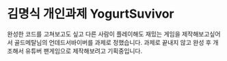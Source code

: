 # 김명식 개인과제 YogurtSuvivor

완성한 코드를 고쳐보고도 싶고 다른 사람이 플레이해도 재밌는 게임을
제작해보고싶어서 골드메탈님의  언데드서바이버를 과제로 정했습니다.
과제로 끝내지 않고 완성 후 개조해서 유튜버 팬게임으로 제작해보려고 기획중입니다.
